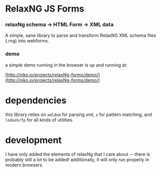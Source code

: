 # RelaxNG JS Forms

### relaxNg schema -> HTML Form -> XML data

A simple, sane library to parse and transform RelaxNG XML schema files (.rng) into webforms.

### demo

a simple demo running in the browser is up and running at:

[http://niko.io/projects/relaxNg-forms/demo/](http://niko.io/projects/relaxNg-forms/demo/)

# dependencies

this library relies on `xmldom` for parsing xml, `z` for pattern matching, and `lodash/fp` for all kinds of utilities.

# development

I have only added the elements of relaxNg that I care about -- there is probably still a lot to be added!
additionally, it will only run properly in modern browsers.
